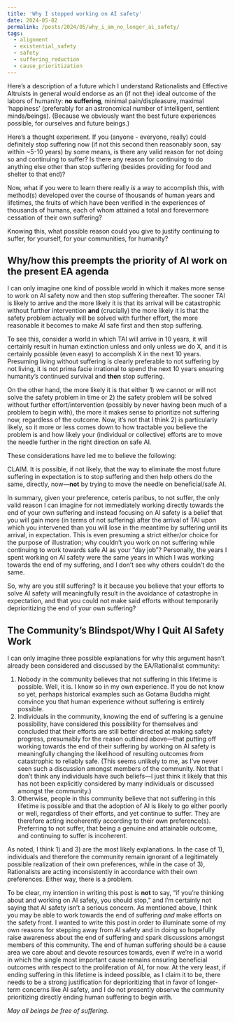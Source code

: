 ```yaml
---
title: 'Why I stopped working on AI safety' 
date: 2024-05-02
permalink: /posts/2024/05/why_i_am_no_longer_ai_safety/
tags:
  - alignment
  - existential_safety
  - safety
  - suffering_reduction
  - cause_prioritization
---
```


Here’s a description of a future which I understand Rationalists and Effective Altruists in general would endorse as an (if not the) ideal outcome of the labors of humanity: **no suffering**, minimal pain/displeasure, maximal ‘happiness’ (preferably for an astronomical number of intelligent, sentient minds/beings). (Because we obviously want the best future experiences possible, for ourselves and future beings.)

Here’s a thought experiment. If you (anyone - everyone, really) could definitely stop suffering now (if not this second then reasonably soon, say within ~5-10 years) by some means, is there any valid reason for not doing so and continuing to suffer? Is there any reason for continuing to do anything else other than stop suffering (besides providing for food and shelter to that end)?

Now, what if you were to learn there really *is* a way to accomplish this, with method(s) developed over the course of thousands of human years and lifetimes, the fruits of which have been verified in the experiences of thousands of humans, each of whom attained a total and forevermore cessation of their own suffering?

Knowing this, what possible reason could you give to justify continuing to suffer, for yourself, for your communities, for humanity?

## Why/how this preempts the priority of AI work on the present EA agenda

I can only imagine one kind of possible world in which it makes more sense to work on AI safety now and then stop suffering thereafter. The sooner TAI is likely to arrive and the more likely it is that its arrival will be catastrophic without further intervention **and** (crucially) the more likely it is that the safety problem actually will be solved with further effort, the more reasonable it becomes to make AI safe first and then stop suffering.

To see this, consider a world in which TAI will arrive in 10 years, it will certainly result in human extinction unless and only unless we do X, and it is certainly possible (even easy) to accomplish X in the next 10 years. Presuming living without suffering is clearly preferable to not suffering by not living, it is not prima facie irrational to spend the next 10 years ensuring humanity’s continued survival and **then** stop suffering.

On the other hand, the more likely it is that either 1) we cannot or will not solve the safety problem in time or 2) the safety problem will be solved without further effort/intervention (possibly by never having been much of a problem to begin with), the more it makes sense to prioritize not suffering now, regardless of the outcome. Now, it’s not that I think 2) is particularly likely, so it more or less comes down to how tractable you believe the problem is and how likely your (individual or collective) efforts are to move the needle further in the right direction on safe AI.

These considerations have led me to believe the following:

CLAIM. It is possible, if not likely, that the way to eliminate the most future suffering in expectation is to stop suffering and then help others do the same, directly, now—**not** by trying to move the needle on beneficial/safe AI.

In summary, given your preference, ceteris paribus, to not suffer, the only valid reason I can imagine for not immediately working directly towards the end of your own suffering and instead focusing on AI safety is a belief that you will gain more (in terms of not suffering) after the arrival of TAI upon which you intervened than you will lose in the meantime by suffering until its arrival, in expectation. This is even presuming a strict either/or choice for the purpose of illustration; why couldn’t you work on not suffering while continuing to work towards safe AI as your “day job”? Personally, the years I spent working on AI safety were the same years in which I was working towards the end of my suffering, and I don’t see why others couldn’t do the same.

So, why are you still suffering? Is it because you believe that your efforts to solve AI safety will meaningfully result in the avoidance of catastrophe in expectation, and that you could not make said efforts without temporarily deprioritizing the end of your own suffering?

## The Community’s Blindspot/Why I Quit AI Safety Work

I can only imagine three possible explanations for why this argument hasn’t already been considered and discussed by the EA/Rationalist community:

1.  Nobody in the community believes that not suffering in this lifetime is possible. Well, it is. I know so in my own experience. If you do not know so yet, perhaps historical examples such as Gotama Buddha might convince you that human experience without suffering is entirely possible.
2.  Individuals in the community, knowing the end of suffering is a genuine possibility, have considered this possibility for themselves and concluded that their efforts are still better directed at making safety progress, presumably for the reason outlined above—that putting off working towards the end of their suffering by working on AI safety is meaningfully changing the likelihood of resulting outcomes from catastrophic to reliably safe. (This seems unlikely to me, as I’ve never seen such a discussion amongst members of the community. Not that I don’t think any individuals have such beliefs—I just think it likely that this has not been explicitly considered by many individuals or discussed amongst the community.)
3.  Otherwise, people in this community believe that not suffering in this lifetime is possible and that the adoption of AI is likely to go either poorly or well, regardless of their efforts, and yet continue to suffer. They are therefore acting incoherently according to their own preference(s). Preferring to not suffer, that being a genuine and attainable outcome, and continuing to suffer is incoherent.

As noted, I think 1) and 3) are the most likely explanations. In the case of 1), individuals and therefore the community remain ignorant of a legitimately possible realization of their own preferences, while in the case of 3), Rationalists are acting inconsistently in accordance with their own preferences. Either way, there is a problem.

To be clear, my intention in writing this post is **not** to say, “if you’re thinking about and working on AI safety, you should stop,” and I’m certainly not saying that AI safety isn’t a serious concern. As mentioned above, I think you may be able to work towards the end of suffering *and* make efforts on the safety front. I wanted to write this post in order to illuminate some of my own reasons for stepping away from AI safety and in doing so hopefully raise awareness about the end of suffering and spark discussions amongst members of this community. The end of human suffering should be a cause area we care about and devote resources towards, even if we’re in a world in which the single most important cause remains ensuring beneficial outcomes with respect to the proliferation of AI, for now. At the very least, if ending suffering in this lifetime is indeed possible, as I claim it to be, there needs to be a strong justification for deprioritizing that in favor of longer-term concerns like AI safety, and I do not presently observe the community prioritizing directly ending human suffering to begin with.

*May all beings be free of suffering.*
